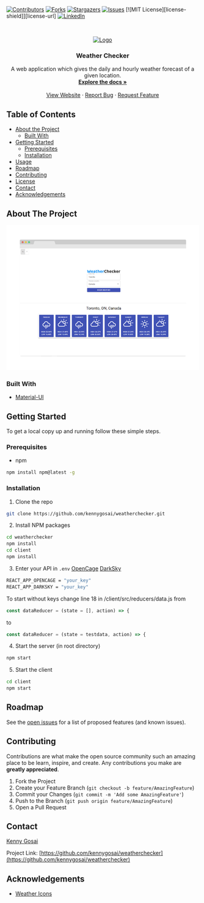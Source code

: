[![Contributors][contributors-shield]][contributors-url]
[![Forks][forks-shield]][forks-url]
[![Stargazers][stars-shield]][stars-url]
[![Issues][issues-shield]][issues-url]
[![MIT License][license-shield]][license-url]
[![LinkedIn][linkedin-shield]][linkedin-url]



<!-- PROJECT LOGO -->
<br />
<p align="center">
  <a href="https://github.com/kennygosai/weatherchecker/">
    <img src="blob/master/src/assets/icons/weatherchecker.png" alt="Logo" width="80" height="80">
  </a>

  <h3 align="center">Weather Checker</h3>

  <p align="center">
    A web application which gives the daily and hourly weather forecast of a given location.
    <br />
    <a href="https://github.com/kennygosai/weatherchecker"><strong>Explore the docs »</strong></a>
    <br />
    <br />
    <a href="https://kennysweatherchecker.herokuapp.com/">View Website</a>
    ·
    <a href="https://github.com/kennygosai/weatherchecker/issues">Report Bug</a>
    ·
    <a href="https://github.com/kennygosai/weatherchecker/issues">Request Feature</a>
  </p>
</p>



<!-- TABLE OF CONTENTS -->
## Table of Contents

* [About the Project](#about-the-project)
  * [Built With](#built-with)
* [Getting Started](#getting-started)
  * [Prerequisites](#prerequisites)
  * [Installation](#installation)
* [Usage](#usage)
* [Roadmap](#roadmap)
* [Contributing](#contributing)
* [License](#license)
* [Contact](#contact)
* [Acknowledgements](#acknowledgements)



<!-- ABOUT THE PROJECT -->
## About The Project

[![Product Name Screen Shot][product-screenshot]](https://kennysweatherchecker.herokuapp.com/)


### Built With

* [Material-UI](https://material-ui.com/)



<!-- GETTING STARTED -->
## Getting Started

To get a local copy up and running follow these simple steps.

### Prerequisites
* npm
```sh
npm install npm@latest -g
```

### Installation
 
1. Clone the repo
```sh
git clone https://github.com/kennygosai/weatherchecker.git
```
2. Install NPM packages
```sh
cd weatherchecker
npm install
cd client
npm install
```
3. Enter your API in `.env`
[OpenCage](https://opencagedata.com/api)
[DarkSky](https://darksky.net/dev)
```sh
REACT_APP_OPENCAGE = "your_key"
REACT_APP_DARKSKY = "your_key"
```
To start without keys change line 18 in /client/src/reducers/data.js from
```js
const dataReducer = (state = [], action) => {
```
to
```js
const dataReducer = (state = testdata, action) => {
```
4. Start the server (in root directory)
```sh
npm start
```
5. Start the client
```sh
cd client
npm start
```

<!-- ROADMAP -->
## Roadmap

See the [open issues](https://github.com/kennygosai/weatherchecker/issues) for a list of proposed features (and known issues).



<!-- CONTRIBUTING -->
## Contributing

Contributions are what make the open source community such an amazing place to be learn, inspire, and create. Any contributions you make are **greatly appreciated**.

1. Fork the Project
2. Create your Feature Branch (`git checkout -b feature/AmazingFeature`)
3. Commit your Changes (`git commit -m 'Add some AmazingFeature'`)
4. Push to the Branch (`git push origin feature/AmazingFeature`)
5. Open a Pull Request


<!-- CONTACT -->
## Contact

[Kenny Gosai](https://kennygosai.com/#contact)

Project Link: [https://github.com/kennygosai/weatherchecker](https://github.com/kennygosai/weatherchecker)



<!-- ACKNOWLEDGEMENTS -->
## Acknowledgements

* [Weather Icons](https://erikflowers.github.io/weather-icons/)





<!-- MARKDOWN LINKS & IMAGES -->
<!-- https://www.markdownguide.org/basic-syntax/#reference-style-links -->
[contributors-shield]: https://img.shields.io/github/contributors/othneildrew/Best-README-Template.svg?style=flat-square
[contributors-url]: https://github.com/kennygosai/weatherchecker/graphs/contributors
[forks-shield]: https://img.shields.io/github/forks/othneildrew/Best-README-Template.svg?style=flat-square
[forks-url]: https://github.com/kennygosai/weatherchecker/network/members
[stars-shield]: https://img.shields.io/github/stars/othneildrew/Best-README-Template.svg?style=flat-square
[stars-url]: https://github.com/kennygosai/weatherchecker/stargazers
[issues-shield]: https://img.shields.io/github/issues/othneildrew/Best-README-Template.svg?style=flat-square
[issues-url]: https://github.com/kennygosai/weatherchecker/issues
[linkedin-shield]: https://img.shields.io/badge/-LinkedIn-black.svg?style=flat-square&logo=linkedin&colorB=555
[linkedin-url]: https://www.linkedin.com/in/kenny-gosai-a27030187/
[product-screenshot]: images/screenshot.png